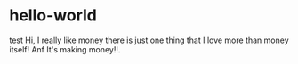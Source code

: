 # hello-world
test
Hi, I really like money there is just one thing that I love more than money itself! Anf It's making money!!.
